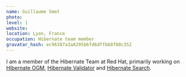 ```yaml
---
name: Guillaume Smet
photo:
level: 1
website:
location: Lyon, France
occupation: Hibernate team member
gravatar_hash: ec96387a1a8295b6fd6dffb68f80c352
---
```

I am a member of the Hibernate Team at Red Hat, primarily working on
[Hibernate OGM](http://hibernate.org/ogm/),
[Hibernate Validator](http://hibernate.org/validator/) and
[Hibernate Search](http://hibernate.org/search/).
